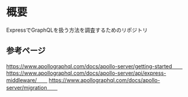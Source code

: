 # 概要
ExpressでGraphQLを扱う方法を調査するためのリポジトリ　　
## 参考ページ
https://www.apollographql.com/docs/apollo-server/getting-started　　
https://www.apollographql.com/docs/apollo-server/api/express-middleware/　　
https://www.apollographql.com/docs/apollo-server/migration　　
